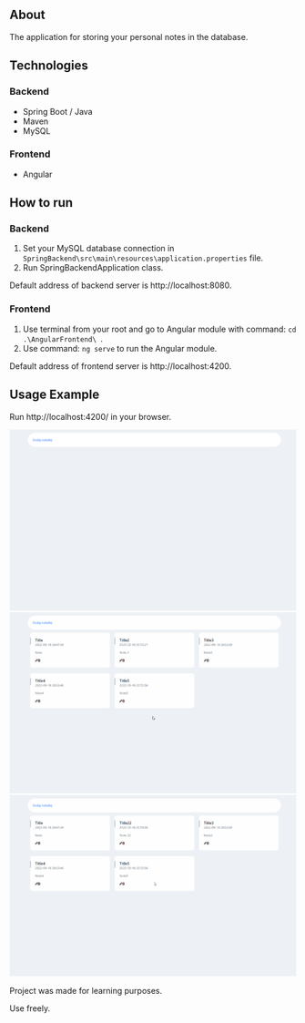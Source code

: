 ## About

The application for storing your personal notes in the database.

## Technologies

### Backend

- Spring Boot / Java
- Maven
- MySQL

### Frontend

- Angular

## How to run

### Backend

1. Set your MySQL database connection in ```SpringBackend\src\main\resources\application.properties``` file.
2. Run SpringBackendApplication class.

Default address of backend server is http://localhost:8080.

### Frontend

1. Use terminal from your root and go to Angular module with command: ```cd .\AngularFrontend\ ```.
2. Use command: ```ng serve``` to run the Angular module.

Default address of frontend server is  http://localhost:4200.

## Usage Example

Run http://localhost:4200/ in your browser.

![ Alt text](readme-elements/AddNote.gif)
![ Alt text](readme-elements/EditNote.gif)
![ Alt text](readme-elements/DeleteNote.gif)

Project was made for learning purposes.

Use freely.
